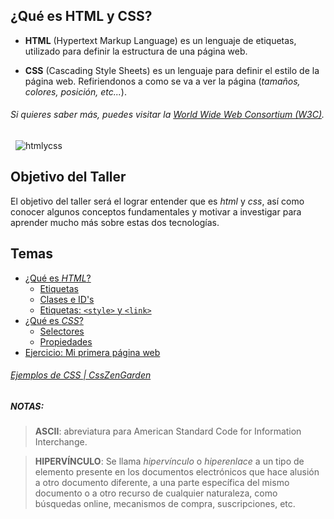 ## ¿Qué es HTML y CSS?
- **HTML** (Hypertext Markup Language) es un lenguaje de etiquetas, utilizado para definir la estructura de una página web.

- **CSS** (Cascading Style Sheets) es un lenguaje para definir el estilo de la página web. Refiriendonos a como se va a ver la página (*tamaños, colores, posición, etc...*).

###### Si quieres saber más, puedes visitar la [World Wide Web Consortium (W3C)](https://www.w3.org/standards/webdesign/htmlcss).
&nbsp;
![htmlycss](https://proxy.duckduckgo.com/iu/?u=http%3A%2F%2Fwww.xhtmljunction.com%2Fblog%2Fwp-content%2Fuploads%2F2018%2F02%2Fhtml5-css3.png&f=1&nofb=1)

## Objetivo del Taller
El objetivo del taller será el lograr entender que es *html* y *css*, así como conocer algunos conceptos fundamentales y motivar a investigar para aprender mucho más sobre estas dos tecnologías.

## Temas
- [¿Qué es *HTML*?](material/html1.md)
	- [Etiquetas](/material/html2.md)
	- [Clases e ID's](/material/html3.md)
	- [Etiquetas: `<style>` y `<link>`](/material/html4.md)
- [¿Qué es *CSS*?](/material/css1.md)
	- [Selectores](/material/css2.md)
	- [Propiedades](/materia/css3.md)
- [Ejercicio: Mi primera página web](/material/ejercicio.md)


###### [Ejemplos de CSS | CssZenGarden](http://www.csszengarden.com/)

##### NOTAS:
> **ASCII**: abreviatura para American Standard Code for Information Interchange.

> **HIPERVÍNCULO**: Se llama *hipervínculo* o _hiperenlace_ a un tipo de elemento presente en los documentos electrónicos  que hace alusión a otro documento diferente, a una parte específica del mismo documento o a otro recurso de cualquier naturaleza, como búsquedas online, mecanismos de compra, suscripciones, etc.

